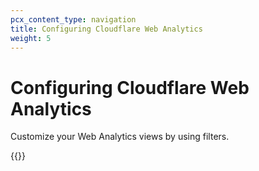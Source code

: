 ```yaml
---
pcx_content_type: navigation
title: Configuring Cloudflare Web Analytics
weight: 5
---
```


# Configuring Cloudflare Web Analytics

Customize your Web Analytics views by using filters.

{{<directory-listing>}}